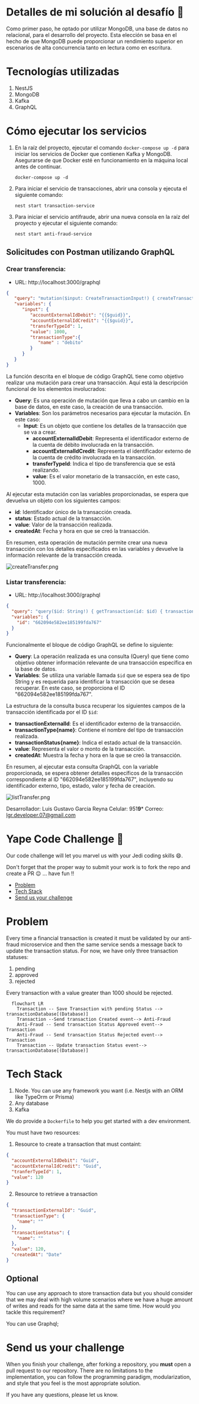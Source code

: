 # Detalles de mi solución al desafío :rocket:
Como primer paso, he optado por utilizar MongoDB, una base de datos no relacional, para el desarrollo del proyecto. Esta elección se basa en el hecho de que MongoDB puede proporcionar un rendimiento superior en escenarios de alta concurrencia tanto en lectura como en escritura.

# Tecnologías utilizadas

1. NestJS
2. MongoDB
3. Kafka
4. GraphQL

# Cómo ejecutar los servicios

1. En la raíz del proyecto, ejecutar el comando `docker-compose up -d` para iniciar los servicios de Docker que contienen Kafka y MongoDB. Asegurarse de que Docker esté en funcionamiento en la máquina local antes de continuar.
   ```
   docker-compose up -d
   ```
2. Para iniciar el servicio de transacciones, abrir una consola y ejecuta el siguiente comando:
   ```
   nest start transaction-service
   ```
3. Para iniciar el servicio antifraude, abrir una nueva consola en la raíz del proyecto y ejecutar el siguiente comando:
   ```
   nest start anti-fraud-service
   ```

## Solicitudes con Postman utilizando GraphQL

### Crear transferencia:
- URL: http://localhost:3000/graphql
```json
{
   "query": "mutation($input: CreateTransactionInput!) { createTransaction(input: $input) { id status value createdAt } }",
   "variables": {
      "input": {
         "accountExternalIdDebit": "{{$guid}}",
         "accountExternalIdCredit": "{{$guid}}",
         "transferTypeId": 1,
         "value": 1000,
         "transactionType":{
            "name" : "debito"
         }
      }
   }
}
```
La función descrita en el bloque de código GraphQL tiene como objetivo realizar una mutación para crear una transacción. Aquí está la descripción funcional de los elementos involucrados:

- **Query**: Es una operación de mutación que lleva a cabo un cambio en la base de datos, en este caso, la creación de una transacción.
- **Variables**: Son los parámetros necesarios para ejecutar la mutación. En este caso:
   - **Input**: Es un objeto que contiene los detalles de la transacción que se va a crear.
      - **accountExternalIdDebit**: Representa el identificador externo de la cuenta de débito involucrada en la transacción.
      - **accountExternalIdCredit**: Representa el identificador externo de la cuenta de crédito involucrada en la transacción.
      - **transferTypeId**: Indica el tipo de transferencia que se está realizando.
      - **value**: Es el valor monetario de la transacción, en este caso, 1000.

Al ejecutar esta mutación con las variables proporcionadas, se espera que devuelva un objeto con los siguientes campos:
- **id**: Identificador único de la transacción creada.
- **status**: Estado actual de la transacción.
- **value**: Valor de la transacción realizada.
- **createdAt**: Fecha y hora en que se creó la transacción.

En resumen, esta operación de mutación permite crear una nueva transacción con los detalles especificados en las variables y devuelve la información relevante de la transacción creada.

![createTransfer.png](createTransfer.png)

### Listar transferencia:
- URL: http://localhost:3000/graphql
```json
{
  "query": "query($id: String!) { getTransaction(id: $id) { transactionExternalId transactionType{name} transactionStatus {name} value createdAt } }",
  "variables": {
    "id": "662094e582ee185199fda767"
  }
}
```
Funcionalmente el bloque de código GraphQL se define lo siguiente:

- **Query**: La operación realizada es una consulta (Query) que tiene como objetivo obtener información relevante de una transacción específica en la base de datos.
- **Variables**: Se utiliza una variable llamada `$id` que se espera sea de tipo String y es requerida para identificar la transacción que se desea recuperar. En este caso, se proporciona el ID "662094e582ee185199fda767".

La estructura de la consulta busca recuperar los siguientes campos de la transacción identificada por el ID `$id`:
- **transactionExternalId**: Es el identificador externo de la transacción.
- **transactionType{name}**: Contiene el nombre del tipo de transacción realizada.
- **transactionStatus{name}**: Indica el estado actual de la transacción.
- **value**: Representa el valor o monto de la transacción.
- **createdAt**: Muestra la fecha y hora en la que se creó la transacción.

En resumen, al ejecutar esta consulta GraphQL con la variable proporcionada, se espera obtener detalles específicos de la transacción correspondiente al ID "662094e582ee185199fda767", incluyendo su identificador externo, tipo, estado, valor y fecha de creación.

![listTransfer.png](listTransfer.png)

Desarrollador: Luis Gustavo Garcia Reyna
Celular: 951**9***
Correo: lgr.developer.07@gmail.com

# Yape Code Challenge :rocket:

Our code challenge will let you marvel us with your Jedi coding skills :smile:. 

Don't forget that the proper way to submit your work is to fork the repo and create a PR :wink: ... have fun !!

- [Problem](#problem)
- [Tech Stack](#tech_stack)
- [Send us your challenge](#send_us_your_challenge)

# Problem

Every time a financial transaction is created it must be validated by our anti-fraud microservice and then the same service sends a message back to update the transaction status.
For now, we have only three transaction statuses:

<ol>
  <li>pending</li>
  <li>approved</li>
  <li>rejected</li>  
</ol>

Every transaction with a value greater than 1000 should be rejected.

```mermaid
  flowchart LR
    Transaction -- Save Transaction with pending Status --> transactionDatabase[(Database)]
    Transaction --Send transaction Created event--> Anti-Fraud
    Anti-Fraud -- Send transaction Status Approved event--> Transaction
    Anti-Fraud -- Send transaction Status Rejected event--> Transaction
    Transaction -- Update transaction Status event--> transactionDatabase[(Database)]
```

# Tech Stack

<ol>
  <li>Node. You can use any framework you want (i.e. Nestjs with an ORM like TypeOrm or Prisma) </li>
  <li>Any database</li>
  <li>Kafka</li>    
</ol>

We do provide a `Dockerfile` to help you get started with a dev environment.

You must have two resources:

1. Resource to create a transaction that must containt:

```json
{
  "accountExternalIdDebit": "Guid",
  "accountExternalIdCredit": "Guid",
  "tranferTypeId": 1,
  "value": 120
}
```

2. Resource to retrieve a transaction

```json
{
  "transactionExternalId": "Guid",
  "transactionType": {
    "name": ""
  },
  "transactionStatus": {
    "name": ""
  },
  "value": 120,
  "createdAt": "Date"
}
```

## Optional

You can use any approach to store transaction data but you should consider that we may deal with high volume scenarios where we have a huge amount of writes and reads for the same data at the same time. How would you tackle this requirement?

You can use Graphql;

# Send us your challenge

When you finish your challenge, after forking a repository, you **must** open a pull request to our repository. There are no limitations to the implementation, you can follow the programming paradigm, modularization, and style that you feel is the most appropriate solution.

If you have any questions, please let us know.
